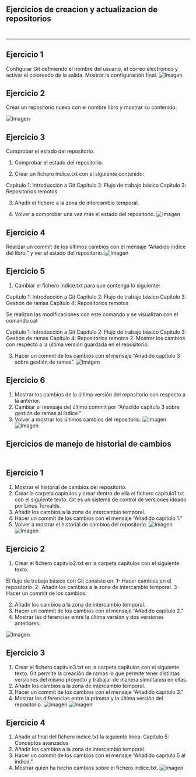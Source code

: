 ## Ejercicios de creacion y actualizacion de repositorios <br> <br>
----------------
## Ejercicio 1 <br>
Configurar Git definiendo el nombre del usuario, el correo electrónico y activar el coloreado de la salida. Mostrar la configuración final.
![Imagen](./IMAGENES/Tarea1Ejercicio1.png)

## Ejercicio 2 <br>
Crear un repositorio nuevo con el nombre libro y mostrar su contenido.

![Imagen](IMAGENES/Tarea1Ejercicio2png.png)

## Ejercicio 3 <br>

Comprobar el estado del repositorio.

1. Comprobar el estado del repositorio.

2. Crear un fichero indice.txt con el siguiente contenido:

Capítulo 1: Introducción a Git
Capítulo 2: Flujo de trabajo básico
Capítulo 3: Repositorios remotos

3. Añadir el fichero a la zona de intercambio temporal.

4. Volver a comprobar una vez más el estado del repositorio.
![Imagen](IMAGENES/Tarea1Ejercicio3.png)

## Ejercicio 4 <br>
Realizar un commit de los últimos cambios con el mensaje “Añadido índice del libro.” y ver el estado del repositorio.
![Imagen](IMAGENES/Tarea1Ejercicio4.png)

## Ejercicio 5 <br>
1. Cambiar el fichero indice.txt para que contenga lo siguiente:

Capítulo 1: Introducción a Git
Capítulo 2: Flujo de trabajo básico
Capítulo 3: Gestión de ramas
Capítulo 4: Repositorios remotos

Se realizan las modificaciones con este comando y se visualizan con el comando cat

Capítulo 1: Introducción a Git 
Capítulo 2: Flujo de trabajo básico
Capítulo 3: Gestión de ramas
Capítulo 4: Repositorios remotos
2. Mostrar los cambios con respecto a la última versión guardada en el repositorio.

3. Hacer un commit de los cambios con el mensaje “Añadido capítulo 3 sobre gestión de ramas”.
![Imagen](IMAGENES/Tarea1Ejercicio5.png)

## Ejercicio 6 <br>
1. Mostrar los cambios de la última versión del repositorio con respecto a la anterior.
2. Cambiar el mensaje del último commit por “Añadido capítulo 3 sobre gestión de ramas al índice.”
3. Volver a mostrar los últimos cambios del repositorio.
![Imagen](IMAGENES/Tarea1Ejercicio6-1.png)
![Imagen](IMAGENES/Tarea1Ejercicio6-2.png)

## Ejercicios de manejo de historial de cambios <br> <br>
## Ejercicio 1 <br>


1. Mostrar el historial de cambios del repositorio.
2. Crear la carpeta capitulos y crear dentro de ella el fichero capitulo1.txt con el siguiente texto.
   Git es un sistema de control de versiones ideado por Linus Torvalds.
3. Añadir los cambios a la zona de intercambio temporal.
4. Hacer un commit de los cambios con el mensaje “Añadido capítulo 1.”
5. Volver a mostrar el historial de cambios del repositorio.
![Imagen](IMAGENES/Tarea2Ejercicio1-1.png)
![Imagen](IMAGENES/Tarea2Ejercicio1.png)
## Ejercicio 2 <br>
1. Crear el fichero capitulo2.txt en la carpeta capitulos con el siguiente texto.

El flujo de trabajo básico con Git consiste en:
1- Hacer cambios en el repositorio.
2- Añadir los cambios a la zona de intercambio temporal.
3- Hacer un commit de los cambios.

2. Añadir los cambios a la zona de intercambio temporal.
3. Hacer un commit de los cambios con el mensaje “Añadido capítulo 2.”
4. Mostrar las diferencias entre la última versión y dos versiones anteriores.

![Imagen](IMAGENES/Tarea2Ejercicio2.png)

## Ejercicio 3 <br>
1. Crear el fichero capitulo3.txt en la carpeta capitulos con el siguiente texto.
Git permite la creación de ramas lo que permite tener distintas versiones del mismo proyecto y trabajar de manera simultanea en ellas.
2. Añadir los cambios a la zona de intercambio temporal.
3. Hacer un commit de los cambios con el mensaje “Añadido capítulo 3.”
4. Mostrar las diferencias entre la primera y la última versión del repositorio.
![Imagen](IMAGENES/Tarea2Ejercicio3.png)
![Imagen](IMAGENES/Tarea2Ejercicio3-1.png)

## Ejercicio 4 <br>
1. Añadir al final del fichero indice.txt la siguiente línea:
Capítulo 5: Conceptos avanzados
2. Añadir los cambios a la zona de intercambio temporal.
3. Hacer un commit de los cambios con el mensaje “Añadido capítulo 5 al índice.”.
4. Mostrar quién ha hecho cambios sobre el fichero indice.txt.
![Imagen](IMAGENES/Tarea2Ejercicio4.png)






